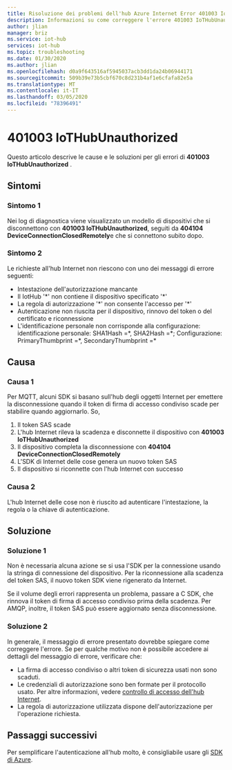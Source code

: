 ```yaml
---
title: Risoluzione dei problemi dell'hub Azure Internet Error 401003 IoTHubUnauthorized
description: Informazioni su come correggere l'errore 401003 IoTHubUnauthorized
author: jlian
manager: briz
ms.service: iot-hub
services: iot-hub
ms.topic: troubleshooting
ms.date: 01/30/2020
ms.author: jlian
ms.openlocfilehash: d0a9f643516af5945037acb3dd1da24b06944171
ms.sourcegitcommit: 509b39e73b5cbf670c8d231b4af1e6cfafa82e5a
ms.translationtype: MT
ms.contentlocale: it-IT
ms.lasthandoff: 03/05/2020
ms.locfileid: "78396491"
---
```

# <a name="401003-iothubunauthorized"></a>401003 IoTHubUnauthorized

Questo articolo descrive le cause e le soluzioni per gli errori di **401003 IoTHubUnauthorized** .

## <a name="symptoms"></a>Sintomi

### <a name="symptom-1"></a>Sintomo 1

Nei log di diagnostica viene visualizzato un modello di dispositivi che si disconnettono con **401003 IoTHubUnauthorized**, seguiti da **404104 DeviceConnectionClosedRemotely**e che si connettono subito dopo.

### <a name="symptom-2"></a>Sintomo 2

Le richieste all'hub Internet non riescono con uno dei messaggi di errore seguenti:

* Intestazione dell'autorizzazione mancante
* Il IotHub '\*' non contiene il dispositivo specificato '\*'
* La regola di autorizzazione '\*' non consente l'accesso per '\*'
* Autenticazione non riuscita per il dispositivo, rinnovo del token o del certificato e riconnessione
* L'identificazione personale non corrisponde alla configurazione: identificazione personale: SHA1Hash =\*, SHA2Hash =\*; Configurazione: PrimaryThumbprint =\*, SecondaryThumbprint =\*

## <a name="cause"></a>Causa

### <a name="cause-1"></a>Causa 1

Per MQTT, alcuni SDK si basano sull'hub degli oggetti Internet per emettere la disconnessione quando il token di firma di accesso condiviso scade per stabilire quando aggiornarlo. So, 

1. Il token SAS scade
1. L'hub Internet rileva la scadenza e disconnette il dispositivo con **401003 IoTHubUnauthorized**
1. Il dispositivo completa la disconnessione con **404104 DeviceConnectionClosedRemotely**
1. L'SDK di Internet delle cose genera un nuovo token SAS
1. Il dispositivo si riconnette con l'hub Internet con successo

### <a name="cause-2"></a>Causa 2

L'hub Internet delle cose non è riuscito ad autenticare l'intestazione, la regola o la chiave di autenticazione.

## <a name="solution"></a>Soluzione

### <a name="solution-1"></a>Soluzione 1

Non è necessaria alcuna azione se si usa l'SDK per la connessione usando la stringa di connessione del dispositivo. Per la riconnessione alla scadenza del token SAS, il nuovo token SDK viene rigenerato da Internet. 

Se il volume degli errori rappresenta un problema, passare a C SDK, che rinnova il token di firma di accesso condiviso prima della scadenza. Per AMQP, inoltre, il token SAS può essere aggiornato senza disconnessione.

### <a name="solution-2"></a>Soluzione 2

In generale, il messaggio di errore presentato dovrebbe spiegare come correggere l'errore. Se per qualche motivo non è possibile accedere ai dettagli del messaggio di errore, verificare che:

- La firma di accesso condiviso o altri token di sicurezza usati non sono scaduti. 
- Le credenziali di autorizzazione sono ben formate per il protocollo usato. Per altre informazioni, vedere [controllo di accesso dell'hub Internet](iot-hub-devguide-security.md).
- La regola di autorizzazione utilizzata dispone dell'autorizzazione per l'operazione richiesta.

## <a name="next-steps"></a>Passaggi successivi

Per semplificare l'autenticazione all'hub molto, è consigliabile usare gli [SDK di Azure](iot-hub-devguide-sdks.md).